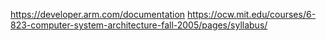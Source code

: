https://developer.arm.com/documentation
https://ocw.mit.edu/courses/6-823-computer-system-architecture-fall-2005/pages/syllabus/
